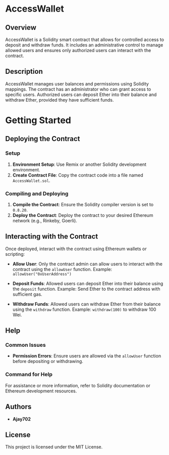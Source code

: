 # AccessWallet

## Overview

AccessWallet is a Solidity smart contract that allows for controlled access to deposit and withdraw funds. It includes an administrative control to manage allowed users and ensures only authorized users can interact with the contract.

## Description

AccessWallet manages user balances and permissions using Solidity mappings. The contract has an administrator who can grant access to specific users. Authorized users can deposit Ether into their balance and withdraw Ether, provided they have sufficient funds.

# Getting Started

## Deploying the Contract

### Setup

1. **Environment Setup**: Use Remix or another Solidity development environment.
2. **Create Contract File**: Copy the contract code into a file named `AccessWallet.sol`.

### Compiling and Deploying

1. **Compile the Contract**: Ensure the Solidity compiler version is set to `0.8.20`.
2. **Deploy the Contract**: Deploy the contract to your desired Ethereum network (e.g., Rinkeby, Goerli).

## Interacting with the Contract

Once deployed, interact with the contract using Ethereum wallets or scripting:

- **Allow User**: Only the contract admin can allow users to interact with the contract using the `allowUser` function.
  Example: `allowUser("0xUserAddress")`

- **Deposit Funds**: Allowed users can deposit Ether into their balance using the `deposit` function.
  Example: Send Ether to the contract address with sufficient gas.

- **Withdraw Funds**: Allowed users can withdraw Ether from their balance using the `withdraw` function.
  Example: `withdraw(100)` to withdraw 100 Wei.

## Help

### Common Issues

- **Permission Errors**: Ensure users are allowed via the `allowUser` function before depositing or withdrawing.

### Command for Help

For assistance or more information, refer to Solidity documentation or Ethereum development resources.

## Authors

- **Ajay702**

## License

This project is licensed under the MIT License.
